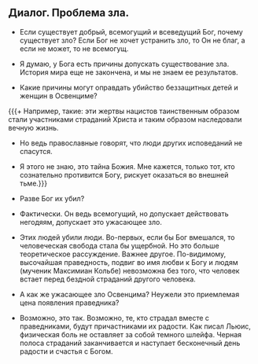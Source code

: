 ## Диалог. Проблема зла.

- Если существует добрый, всемогущий и всеведущий Бог, почему существует зло? Если Бог не хочет устранить зло, то Он не благ, а если не может, то не всемогущ.

+ Я думаю, у Бога есть причины допускать существование зла. История мира еще не закончена, и мы не знаем ее результатов.

- Какие причины могут оправдать убийство беззащитных детей и женщин в Освенциме?

{{{+ Например, такие: эти жертвы нацистов таинственным образом стали участниками страданий Христа и таким образом наследовали вечную жизнь.

- Но ведь православные говорят, что люди других исповеданий не спасутся.

+ Я этого не знаю, это тайна Божия. Мне кажется, только тот, кто сознательно противится Богу, рискует оказаться во внешней тьме.}}}

+ Разве Бог их убил?

- Фактически. Он ведь всемогущий, но допускает действовать негодяям, допускает это ужасающее зло.

+ Этих людей убили люди. Во-первых, если бы Бог вмешался, то человеческая свобода стала бы ущербной. Но это больше теоретическое рассуждение. Важнее другое. По-видимому, высочайшая праведность, подвиг во имя любви к Богу и людям (мученик Максимиан Кольбе) невозможна без того, что человек встает перед бездной страданий другого человека.

- А как же ужасающее зло Освенцима? Неужели это приемлемая цена появления праведника?

+ Возможно, это так. Возможно, те, кто страдал вместе с праведниками, будут причастниками их радости. Как писал Льюис, физическая боль не оставляет за собой темного шлейфа. Черная полоса страданий заканчивается и наступает бесконечный день радости и счастья с Богом.
